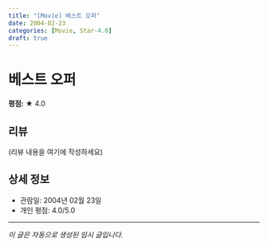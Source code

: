 ```yaml
---
title: "[Movie] 베스트 오퍼"
date: 2004-02-23
categories: [Movie, Star-4.0]
draft: true
---
```


# 베스트 오퍼

**평점:** ★ 4.0

## 리뷰

(리뷰 내용을 여기에 작성하세요)

## 상세 정보

- 관람일: 2004년 02월 23일
- 개인 평점: 4.0/5.0

---

*이 글은 자동으로 생성된 임시 글입니다.*
